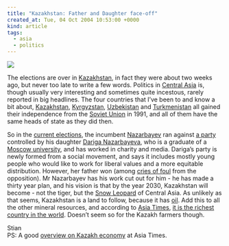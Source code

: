 ```yaml
---
title: "Kazakhstan: Father and Daughter face-off"
created_at: Tue, 04 Oct 2004 10:53:00 +0000
kind: article
tags:
  - asia
  - politics
---
```


![](http://odo.karaganda.kz:8001/picture/bars.gif)

The elections are over in
[Kazakhstan](http://news.bbc.co.uk/1/hi/world/asia-pacific/country_profiles/1298071.stm),
in fact they were about two weeks ago, but never too late to write a few
words. Politics in [Central
Asia](http://en.wikipedia.org/wiki/Central_Asia) is, though usually very
interesting and sometimes quite incestous, rarely reported in big
headlines. The four countries that I’ve been to and know a bit about,
[Kazakhstan](http://news.bbc.co.uk/1/hi/world/asia-pacific/country_profiles/1298071.stm),
[Kyrgyzstan](http://en.wikipedia.org/wiki/Kyrgyzstan),
[Uzbekistan](http://en.wikipedia.org/wiki/Uzbekistan) and
[Turkmenistan](http://en.wikipedia.org/wiki/Turkmenistan) all gained
their independence from the [Soviet
Union](http://en.wikipedia.org/wiki/Soviet_Union) in 1991, and all of
them have the same heads of state as they did then.

So in the [current
elections](http://www.rferl.org/specials/kazakhelections/), the
incumbent
[Nazarbayev](http://www.president.kz/main/mainframe.asp?lng=en) ran
against [a
party](http://www.rferl.org/specials/kazakhelections/parties.asp#asar)
controlled by his daughter [Dariga
Nazarbayeva](http://forumkz.addr.com/2004en/en_forum_09_08_04.htm), who
is a graduate of a [Moscow university](http://www.msu.ru/english/), and
has worked in charity and media. Dariga’s party is newly formed from a
social movement, and says it includes mostly young people who would like
to work for liberal values and a more equitable distribution. However,
her father won (among [cries of
foul](http://www.rferl.org/featuresarticle/2004/09/ee71d8c5-2db1-4ade-8e69-090bd943ccb5.html)
from the opposition). Mr Nazarbayev has his work cut out for him - he
has made a thirty year plan, and his vision is that by the year 2030,
Kazakhstan will become - not the tiger, but the [Snow
Leopard](http://en.wikipedia.org/wiki/Snow_leopard) of Central Asia. As
unlikely as that seems, Kazakhstan is a land to follow, because it has
[oil](http://www.indystar.com/articles/7/179973-9237-010.html). Add this
to all the other mineral resources, and according to [Asia
Times](http://www.atimes.com), [it is the richest country in the
world](http://www.atimes.com/atimes/Central_Asia/EK08Ag01.html). Doesn’t
seem so for the Kazakh farmers though.

Stian\
 PS: A good [overview on Kazakh
economy](http://www.atimes.com/atimes/Central_Asia/EK08Ag01.html) at
Asia Times.
